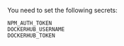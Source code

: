 You need to set the following secrets:

    NPM_AUTH_TOKEN
    DOCKERHUB_USERNAME
    DOCKERHUB_TOKEN